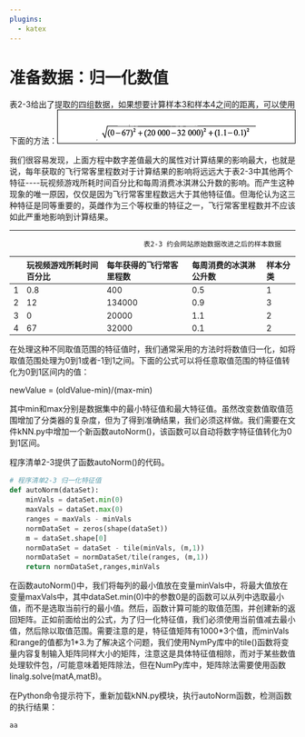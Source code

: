 ```yaml
---
plugins:
  - katex
---
```


# 准备数据：归一化数值

表2-3给出了提取的四组数据，如果想要计算样本3和样本4之间的距离，可以使用下面的方法：![](/assets/计算样本之间的距离.png)

我们很容易发现，上面方程中数字差值最大的属性对计算结果的影响最大，也就是说，每年获取的飞行常客里程数对于计算结果的影响将远远大于表2-3中其他两个特征----玩视频游戏所耗时间百分比和每周消费冰淇淋公升数的影响。而产生这种现象的唯一原因，仅仅是因为飞行常客里程数远大于其他特征值。但海伦认为这三种特征是同等重要的，英雌作为三个等权重的特征之一，飞行常客里程数并不应该如此严重地影响到计算结果。

---

```
                                 表2-3 约会网站原始数据改进之后的样本数据
```

|  | 玩视频游戏所耗时间百分比 | 每年获得的飞行常客里程数 | 每周消费的冰淇淋公升数 | 样本分类 |
| :--- | :--- | :--- | :--- | :--- |
| 1 | 0.8 | 400 | 0.5 | 1 |
| 2 | 12 | 134000 | 0.9 | 3 |
| 3 | 0 | 20000 | 1.1 | 2 |
| 4 | 67 | 32000 | 0.1 | 2 |

在处理这种不同取值范围的特征值时，我们通常采用的方法时将数值归一化，如将取值范围处理为0到1或者-1到1之间。下面的公式可以将任意取值范围的特征值转化为0到1区间内的值：

newValue = \(oldValue-min\)/\(max-min\)

其中min和max分别是数据集中的最小特征值和最大特征值。虽然改变数值取值范围增加了分类器的复杂度，但为了得到准确结果，我们必须这样做。我们需要在文件kNN.py中增加一个新函数autoNorm\(\)，该函数可以自动将数字特征值转化为0到1区间。

程序清单2-3提供了函数autoNorm\(\)的代码。

```py
# 程序清单2-3 归一化特征值
def autoNorm(dataSet):
    minVals = dataSet.min(0)
    maxVals = dataSet.max(0)
    ranges = maxVals - minVals
    normDataSet = zeros(shape(dataSet))
    m = dataSet.shape[0]
    normDataSet = dataSet - tile(minVals, (m,1))
    normDataSet = normDataSet/tile(ranges, (m,1))
    return normDataSet,ranges,minVals
```

在函数autoNorm\(\)中，我们将每列的最小值放在变量minVals中，将最大值放在变量maxVals中，其中dataSet.min\(0\)中的参数0是的函数可以从列中选取最小值，而不是选取当前行的最小值。然后，函数计算可能的取值范围，并创建新的返回矩阵。正如前面给出的公式，为了归一化特征值，我们必须使用当前值减去最小值，然后除以取值范围。需要注意的是，特征值矩阵有1000\*3个值，而minVals和range的值都为1\*3.为了解决这个问题，我们使用NymPy库中的tile\(\)函数将变量内容复制输入矩阵同样大小的矩阵，注意这是具体特征值相除，而对于某些数值处理软件包，/可能意味着矩阵除法，但在NumPy库中，矩阵除法需要使用函数linalg.solve\(matA,matB\)。

在Python命令提示符下，重新加载kNN.py模块，执行autoNorm函数，检测函数的执行结果：

    aa

